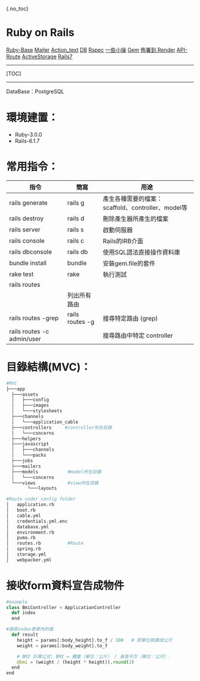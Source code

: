 {.no_toc}
# Ruby on Rails
[Ruby-Base](RubyonRails/Ruby-base.md)
[Mailer](RubyonRails/Mailer.md)
[Action_text](RubyonRails/Action_text.md)
[DB](RubyonRails/DB.md)
[Rspec](RubyonRails/Rspec.md)
[一些小操](RubyonRails/%E4%B8%80%E4%BA%9B%E5%B0%8F%E6%93%8D.md)
[Gem](RubyonRails/Gem.md)
[佈署到 Render](RubyonRails/佈署到Render.md)
[API-Route](RubyonRails/API-Route.md)
[ActiveStorage](/RubyonRails/ActiveStorage.md)
[Rails7](/RubyonRails/Rails7.md)
________________________________________________________________
[TOC]
________________________________________________________________



DataBase：PostgreSQL

# 環境建置：

- Ruby-3.0.0
- Rails-6.1.7

# 常用指令：

| 指令 | 簡寫 | 用途 |
| --- | --- | --- |
| rails generate | rails g | 產生各種需要的檔案：scaffold、controller、model等 |
| rails destroy | rails d | 刪除產生器所產生的檔案 |
| rails server | rails s | 啟動伺服器 |
| rails console | rails c | Rails的IRB介面 |
| rails dbconsole | rails db | 使用SQL語法直接操作資料庫 |
| bundle install | bundle | 安裝gem.file的套件 |
| rake test | rake | 執行測試 |
| rails routes
 |  | 列出所有路由 |
| rails routes -grep <keyword> | rails routes -g <keyword> | 搜尋特定路由 (grep) |
| rails routes -c admin/user |  | 搜尋路由中特定 controller |

# 目錄結構(MVC)：

```python
#MVC
├───app
  ├───assets
  │   ├───config
  │   ├───images
  │   └───stylesheets
  ├───channels
  │   └───application_cable
  ├───controllers     #controller所在目錄
  │   └───concerns
  ├───helpers
  ├───javascript
  │   ├───channels
  │   └───packs
  ├───jobs
  ├───mailers
  ├───models           #model所在目錄
  │   └───concerns
  └───views            #view所在目錄
        └───layouts

#Route under config folder
│   application.rb
│   boot.rb
│   cable.yml
│   credentials.yml.enc
│   database.yml
│   environment.rb
│   puma.rb
│   routes.rb          #Route
│   spring.rb
│   storage.yml
│   webpacker.yml
```

# 接收form資料宣告成物件

```python
#example
class BmiController < ApplicationController
  def index
  end

#接收index表單內的值
  def result
    height = params[:body_height].to_f / 100   # 把單位換算成公尺
    weight = params[:body_weight].to_f

    # BMI 計算公式: BMI = 體重（單位：公斤） / 身高平方（單位：公尺）.
    @bmi = (weight / (height * height)).round(2)
  end
end
```


